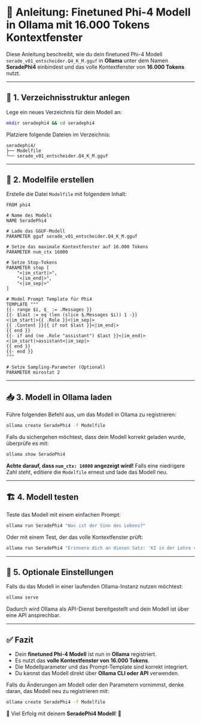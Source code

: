 # 🚀 Anleitung: Finetuned Phi-4 Modell in Ollama mit 16.000 Tokens Kontextfenster

Diese Anleitung beschreibt, wie du dein finetuned Phi-4 Modell `serade_v01_entscheider.Q4_K_M.gguf` in **Ollama** unter dem Namen **SeradePhi4** einbindest und das volle Kontextfenster von **16.000 Tokens** nutzt.

---

## 📌 1. Verzeichnisstruktur anlegen
Lege ein neues Verzeichnis für dein Modell an:

```bash
mkdir seradephi4 && cd seradephi4
```

Platziere folgende Dateien im Verzeichnis:

```
seradephi4/
├── Modelfile
└── serade_v01_entscheider.Q4_K_M.gguf
```

---

## 📝 2. Modelfile erstellen

Erstelle die Datei `Modelfile` mit folgendem Inhalt:

```
FROM phi4

# Name des Models
NAME SeradePhi4

# Lade das GGUF-Modell
PARAMETER gguf serade_v01_entscheider.Q4_K_M.gguf

# Setze das maximale Kontextfenster auf 16.000 Tokens
PARAMETER num_ctx 16000

# Setze Stop-Tokens
PARAMETER stop [
    "<|im_start|>",
    "<|im_end|>",
    "<|im_sep|>"
]

# Model Prompt Template für Phi4
TEMPLATE """
{{- range $i, $_ := .Messages }}
{{- $last := eq (len (slice $.Messages $i)) 1 -}}
<|im_start|>{{ .Role }}<|im_sep|>
{{ .Content }}{{ if not $last }}<|im_end|>
{{ end }}
{{- if and (ne .Role "assistant") $last }}<|im_end|>
<|im_start|>assistant<|im_sep|>
{{ end }}
{{- end }}
"""

# Setze Sampling-Parameter (Optional)
PARAMETER mirostat 2
```

---

## 📥 3. Modell in Ollama laden

Führe folgenden Befehl aus, um das Modell in Ollama zu registrieren:

```bash
ollama create SeradePhi4 -f Modelfile
```

Falls du sichergehen möchtest, dass dein Modell korrekt geladen wurde, überprüfe es mit:

```bash
ollama show SeradePhi4
```

**Achte darauf, dass `num_ctx: 16000` angezeigt wird!** Falls eine niedrigere Zahl steht, editiere die `Modelfile` erneut und lade das Modell neu.

---

## 🏗️ 4. Modell testen

Teste das Modell mit einem einfachen Prompt:

```bash
ollama run SeradePhi4 "Was ist der Sinn des Lebens?"
```

Oder mit einem Test, der das volle Kontextfenster prüft:

```bash
ollama run SeradePhi4 "Erinnere dich an diesen Satz: 'KI in der Lehre verändert die Hochschulbildung.' Was habe ich dir gesagt?"
```

---

## 🔧 5. Optionale Einstellungen

Falls du das Modell in einer laufenden Ollama-Instanz nutzen möchtest:

```bash
ollama serve
```

Dadurch wird Ollama als API-Dienst bereitgestellt und dein Modell ist über eine API ansprechbar.

---

## ✅ Fazit

- Dein **finetuned Phi-4 Modell** ist nun in **Ollama** registriert.
- Es nutzt das **volle Kontextfenster von 16.000 Tokens**.
- Die Modellparameter und das Prompt-Template sind korrekt integriert.
- Du kannst das Modell direkt über **Ollama CLI oder API** verwenden.

Falls du Änderungen am Modell oder den Parametern vornimmst, denke daran, das Modell neu zu registrieren mit:

```bash
ollama create SeradePhi4 -f Modelfile
```

🚀 Viel Erfolg mit deinem **SeradePhi4 Modell**! 🎯
